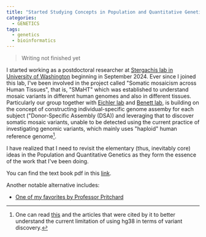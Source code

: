 ```yaml
---
title: "Started Studying Concepts in Population and Quantitative Genetics"
categories:
  - GENETICS
tags:
  - genetics
  - bioinformatics
---
```


> Writing not finished yet

I started working as a postdoctoral researcher at [Stergachis lab in University of Washington][stergachislab] beginning in September 2024. Ever since I joined this lab, I've been involved in the project called "Somatic mosaicism across Human Tissues", that is, "SMaHT" which was established to understand mosaic variants in different human genomes and also in different tissues. Particularly our group together with [Eichler lab][eichlerlab] and [Benett lab][bennettlab], is building on the concept of constructing individual-specific genome assemby for each subject ("Donor-Specific Assembly (DSA)) and leveraging that to discover somatic mosaic variants, unable to be detected using the current practice of investigating genomic variants, which mainly uses "haploid" human reference genome[^1]. 

I have realized that I need to revisit the elementary (thus, inevitably core) ideas in the Population and Quantitative Genetics as they form the essence of the work that I've been doing. 

You can find the text book pdf in this [link][coop-popgen]. 

Another notable alternative includes:
* [One of my favorites by Professor Pritchard][pritchard]

[^1]: One can read [this](https://doi.org/10.1126/science.abl3533) and the articles that were cited by it to better understand the current limitation of using hg38 in terms of variant discovery.

[stergachislab]: https://stergachislab.org/
[eichlerlab]: https://eichlerlab.gs.washington.edu/
[bennettlab]: https://depts.washington.edu/cdbrm/wordpress/research-labs-center-for-developmental-biology-and-regenerative-medicine/bennett-lab/
[coop-popgen]: https://github.com/cooplab/popgen-notes
[pritchard]: https://web.stanford.edu/group/pritchardlab/HGbook.html